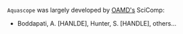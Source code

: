 `Aquascope` was largely developed by [OAMD's](https://www.cdc.gov/amd/index.html) SciComp: 

- Boddapati, A. [HANLDE], Hunter, S. [HANDLE], others...